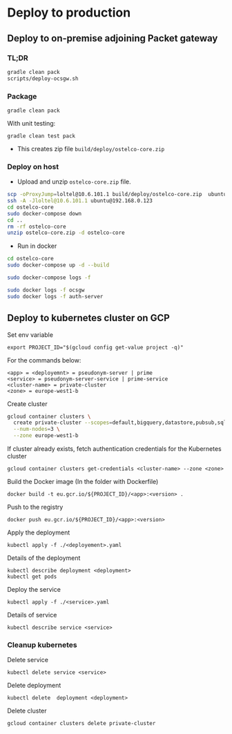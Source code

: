 # Deploy to production

## Deploy to on-premise adjoining Packet gateway


### TL;DR

```bash
gradle clean pack
scripts/deploy-ocsgw.sh
```


### Package

    gradle clean pack

With unit testing:

    gradle clean test pack

* This creates zip file `build/deploy/ostelco-core.zip`

### Deploy on host

* Upload and unzip `ostelco-core.zip` file.

```bash
scp -oProxyJump=loltel@10.6.101.1 build/deploy/ostelco-core.zip  ubuntu@192.168.0.123:.
ssh -A -Jloltel@10.6.101.1 ubuntu@192.168.0.123
cd ostelco-core
sudo docker-compose down
cd ..
rm -rf ostelco-core
unzip ostelco-core.zip -d ostelco-core
```

* Run in docker

```bash
cd ostelco-core
sudo docker-compose up -d --build

sudo docker-compose logs -f

sudo docker logs -f ocsgw
sudo docker logs -f auth-server
```


## Deploy to kubernetes cluster on GCP

Set env variable

    export PROJECT_ID="$(gcloud config get-value project -q)"

For the commands below:

    <app> = <deployemnt> = pseudonym-server | prime
    <service> = pseudonym-server-service | prime-service
    <cluster-name> = private-cluster
    <zone> = europe-west1-b

Create cluster

```bash
gcloud container clusters \
  create private-cluster --scopes=default,bigquery,datastore,pubsub,sql,storage-rw \
  --num-nodes=3 \
  --zone europe-west1-b
```

If cluster already exists, fetch authentication credentials for the Kubernetes cluster

    gcloud container clusters get-credentials <cluster-name> --zone <zone>


Build the Docker image (In the folder with Dockerfile)

    docker build -t eu.gcr.io/${PROJECT_ID}/<app>:<version> .

Push to the registry

    docker push eu.gcr.io/${PROJECT_ID}/<app>:<version>

Apply the deployment

    kubectl apply -f ./<deployement>.yaml

Details of the deployment

    kubectl describe deployment <deployment>
    kubectl get pods

Deploy the service

    kubectl apply -f ./<service>.yaml

Details of service

    kubectl describe service <service>

### Cleanup kubernetes

Delete service

    kubectl delete service <service>

Delete deployment

    kubectl delete  deployment <deployment>

Delete cluster

    gcloud container clusters delete private-cluster
